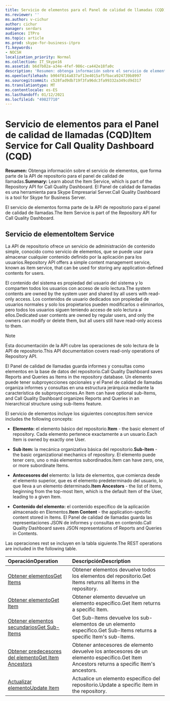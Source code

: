 ```yaml
---
title: Servicio de elementos para el Panel de calidad de llamadas (CQD)
ms.reviewer: ''
ms.author: v-cichur
author: cichur
manager: serdars
audience: ITPro
ms.topic: article
ms.prod: skype-for-business-itpro
f1.keywords:
- NOCSH
localization_priority: Normal
ms.collection: IT_Skype16
ms.assetid: b6d7b02a-a34e-4fef-986c-ca442e18fa0c
description: 'Resumen: obtenga información sobre el servicio de elementos, que forma parte de la API de repositorio para el panel de calidad de llamadas. El Panel de calidad de llamadas es una herramienta para Skype Empresarial Server.'
ms.openlocfilehash: b904f814a837af13e4015af5fbaca924739b8997
ms.sourcegitcommit: c528fad9db719f3fa96dc3fa99332a349cd9d317
ms.translationtype: MT
ms.contentlocale: es-ES
ms.lasthandoff: 01/12/2021
ms.locfileid: "49827710"
---
```

# <a name="item-service-for-call-quality-dashboard-cqd"></a><span data-ttu-id="46437-104">Servicio de elementos para el Panel de calidad de llamadas (CQD)</span><span class="sxs-lookup"><span data-stu-id="46437-104">Item Service for Call Quality Dashboard (CQD)</span></span>
 
<span data-ttu-id="46437-105">**Resumen:** Obtenga información sobre el servicio de elementos, que forma parte de la API de repositorio para el panel de calidad de llamadas.</span><span class="sxs-lookup"><span data-stu-id="46437-105">**Summary:** Learn about the Item Service, which is part of the Repository API for Call Quality Dashboard.</span></span> <span data-ttu-id="46437-106">El Panel de calidad de llamadas es una herramienta para Skype Empresarial Server.</span><span class="sxs-lookup"><span data-stu-id="46437-106">Call Quality Dashboard is a tool for Skype for Business Server.</span></span>
  
<span data-ttu-id="46437-107">El servicio de elementos forma parte de la API de repositorio para el panel de calidad de llamadas.</span><span class="sxs-lookup"><span data-stu-id="46437-107">The Item Service is part of the Repository API for Call Quality Dashboard.</span></span>
  
## <a name="item-service"></a><span data-ttu-id="46437-108">Servicio de elemento</span><span class="sxs-lookup"><span data-stu-id="46437-108">Item Service</span></span>

<span data-ttu-id="46437-109">La API de repositorio ofrece un servicio de administración de contenido simple, conocido como servicio de elementos, que se puede usar para almacenar cualquier contenido definido por la aplicación para los usuarios.</span><span class="sxs-lookup"><span data-stu-id="46437-109">Repository API offers a simple content management service, known as item service, that can be used for storing any application-defined contents for users.</span></span> 
  
<span data-ttu-id="46437-110">El contenido del sistema es propiedad del usuario del sistema y lo comparten todos los usuarios con acceso de solo lectura.</span><span class="sxs-lookup"><span data-stu-id="46437-110">The system contents are owned by the system user and shared by all users with read-only access.</span></span> <span data-ttu-id="46437-111">Los contenidos de usuario dedicados son propiedad de usuarios normales y solo los propietarios pueden modificarlos o eliminarlos, pero todos los usuarios siguen teniendo acceso de solo lectura a ellos.</span><span class="sxs-lookup"><span data-stu-id="46437-111">Dedicated user contents are owned by regular users, and only the owners can modify or delete them, but all users still have read-only access to them.</span></span>
  
> [!NOTE]
> <span data-ttu-id="46437-112">Esta documentación de la API cubre las operaciones de solo lectura de la API de repositorio.</span><span class="sxs-lookup"><span data-stu-id="46437-112">This API documentation covers read-only operations of Repository API.</span></span> 
  
<span data-ttu-id="46437-113">El Panel de calidad de llamadas guarda informes y consultas como elementos en la base de datos del repositorio.</span><span class="sxs-lookup"><span data-stu-id="46437-113">Call Quality Dashboard saves Reports and Queries as Items in the repository database.</span></span> <span data-ttu-id="46437-114">Un elemento puede tener subproyecciones opcionales y el Panel de calidad de llamadas organiza informes y consultas en una estructura jerárquica mediante la característica de subproyecciones.</span><span class="sxs-lookup"><span data-stu-id="46437-114">An Item can have optional sub-Items, and Call Quality Dashboard organizes Reports and Queries in an hierarchical structure using sub-Items feature.</span></span>
  
<span data-ttu-id="46437-115">El servicio de elementos incluye los siguientes conceptos:</span><span class="sxs-lookup"><span data-stu-id="46437-115">Item service includes the following concepts:</span></span>
  
- <span data-ttu-id="46437-116">**Elemento:** el elemento básico del repositorio.</span><span class="sxs-lookup"><span data-stu-id="46437-116">**Item** - the basic element of repository.</span></span> <span data-ttu-id="46437-117">Cada elemento pertenece exactamente a un usuario.</span><span class="sxs-lookup"><span data-stu-id="46437-117">Each Item is owned by exactly one User.</span></span>
    
- <span data-ttu-id="46437-118">**Sub item:** la mecánica organizativa básica del repositorio.</span><span class="sxs-lookup"><span data-stu-id="46437-118">**Sub-Item** - the basic organizational mechanics of repository.</span></span> <span data-ttu-id="46437-119">El elemento puede tener cero, uno o más elementos subordinados.</span><span class="sxs-lookup"><span data-stu-id="46437-119">Item can have zero, one, or more subordinate Items.</span></span>
    
- <span data-ttu-id="46437-120">**Antecesores del** elemento: la lista de elementos, que comienza desde el elemento superior, que es el elemento predeterminado del usuario, lo que lleva a un elemento determinado.</span><span class="sxs-lookup"><span data-stu-id="46437-120">**Item Ancestors** - the list of Items, beginning from the top-most Item, which is the default Item of the User, leading to a given Item.</span></span>
    
- <span data-ttu-id="46437-121">**Contenido del elemento:** el contenido específico de la aplicación almacenado en Elementos.</span><span class="sxs-lookup"><span data-stu-id="46437-121">**Item Content** - the application-specific content stored in Items.</span></span> <span data-ttu-id="46437-122">El Panel de calidad de llamadas guarda las representaciones JSON de informes y consultas en contenido.</span><span class="sxs-lookup"><span data-stu-id="46437-122">Call Quality Dashboard saves JSON representations of Reports and Queries in Contents.</span></span>
    
<span data-ttu-id="46437-123">Las operaciones rest se incluyen en la tabla siguiente.</span><span class="sxs-lookup"><span data-stu-id="46437-123">The REST operations are included in the following table.</span></span>
  

|<span data-ttu-id="46437-124">**Operación**</span><span class="sxs-lookup"><span data-stu-id="46437-124">**Operation**</span></span>|<span data-ttu-id="46437-125">**Descripción**</span><span class="sxs-lookup"><span data-stu-id="46437-125">**Description**</span></span>|
|:-----|:-----|
|[<span data-ttu-id="46437-126">Obtener elementos</span><span class="sxs-lookup"><span data-stu-id="46437-126">Get Items</span></span>](get-items.md) <br/> |<span data-ttu-id="46437-127">Obtener elementos devuelve todos los elementos del repositorio.</span><span class="sxs-lookup"><span data-stu-id="46437-127">Get Items returns all Items in the repository.</span></span>  <br/> |
|[<span data-ttu-id="46437-128">Obtener elemento</span><span class="sxs-lookup"><span data-stu-id="46437-128">Get Item</span></span>](get-item.md) <br/> |<span data-ttu-id="46437-129">Obtener elemento devuelve un elemento específico.</span><span class="sxs-lookup"><span data-stu-id="46437-129">Get Item returns a specific Item.</span></span>  <br/> |
|[<span data-ttu-id="46437-130">Obtener elementos secundarios</span><span class="sxs-lookup"><span data-stu-id="46437-130">Get Sub-Items</span></span>](get-sub-items.md) <br/> |<span data-ttu-id="46437-131">Get Sub-Items devuelve los sub-elementos de un elemento específico.</span><span class="sxs-lookup"><span data-stu-id="46437-131">Get Sub-Items returns a specific Item's sub-Items.</span></span>  <br/> |
|[<span data-ttu-id="46437-132">Obtener predecesores del elemento</span><span class="sxs-lookup"><span data-stu-id="46437-132">Get Item Ancestors</span></span>](get-item-ancestors.md) <br/> |<span data-ttu-id="46437-133">Obtener antecesores de elemento devuelve los antecesores de un elemento específico.</span><span class="sxs-lookup"><span data-stu-id="46437-133">Get Item Ancestors returns a specific Item's ancestors.</span></span>  <br/> |
|[<span data-ttu-id="46437-134">Actualizar elemento</span><span class="sxs-lookup"><span data-stu-id="46437-134">Update Item</span></span>](update-item.md) <br/> |<span data-ttu-id="46437-135">Actualice un elemento específico del repositorio.</span><span class="sxs-lookup"><span data-stu-id="46437-135">Update a specific item in the repository.</span></span>  <br/> |
   


